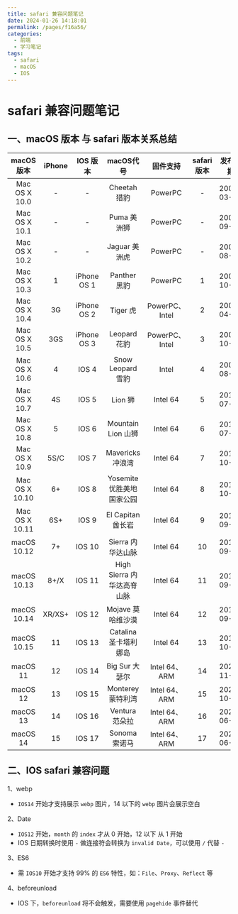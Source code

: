 ```yaml
---
title: safari 兼容问题笔记
date: 2024-01-26 14:18:01
permalink: /pages/f16a56/
categories:
  - 前端
  - 学习笔记
tags:
  - safari
  - macOS
  - IOS
---
```

# safari 兼容问题笔记

## 一、macOS 版本 与 safari 版本关系总结
| macOS 版本      | iPhone | IOS 版本    | macOS代号                | 固件支持         | safari版本 | 发布日期   | 核心更新 |
| :-----------:  | :----: | :---------: | :----------------------: | :------------: | :-------: | :--------: | :----: |
| Mac OS X 10.0  | -      | -           | Cheetah 猎豹              | PowerPC        | -         | 2001-03-24 |        |
| Mac OS X 10.1  | -      | -           | Puma 美洲狮               | PowerPC        | -         | 2001-09-25 |        |
| Mac OS X 10.2  | -      | -           | Jaguar 美洲虎             | PowerPC        | -         | 2002-08-24 |        |
| Mac OS X 10.3  | 1      | iPhone OS 1 | Panther 黑豹              | PowerPC        | 1         | 2003-10-24 |        |
| Mac OS X 10.4  | 3G     | iPhone OS 2 | Tiger 虎                  | PowerPC、Intel | 2         | 2005-04-29 |        |
| Mac OS X 10.5  | 3GS    | iPhone OS 3 | Leopard 花豹              | PowerPC、Intel | 3         | 2007-10-26 |        |
| Mac OS X 10.6  | 4      | IOS 4       | Snow Leopard 雪豹         | Intel          | 4         | 2009-08-28 |        |
| Mac OS X 10.7  | 4S     | IOS 5       | Lion 狮                   | Intel 64       | 5         | 2011-07-20 | ES5    |
| Mac OS X 10.8  | 5      | IOS 6       | Mountain Lion 山狮        | Intel 64       | 6         | 2012-07-25 |        |
| Mac OS X 10.9  | 5S/C   | IOS 7       | Mavericks 冲浪湾          | Intel 64       | 7         | 2013-10-22 |        |
| Mac OS X 10.10 | 6+     | IOS 8       | Yosemite 优胜美地国家公园   | Intel 64       | 8         | 2014-10-16 |        |
| Mac OS X 10.11 | 6S+    | IOS 9       | El Capitan 酋长岩         | Intel 64       | 9         | 2015-09-30 |        |
| macOS 10.12    | 7+     | IOS 10      | Sierra 内华达山脉         | Intel 64       | 10         | 2016-09-20 | ES6    |
| macOS 10.13    | 8+/X   | IOS 11      | High Sierra 内华达高脊山脉 | Intel 64       | 11         | 2017-09-25 |        |
| macOS 10.14    | XR/XS+ | IOS 12      | Mojave 莫哈维沙漠         | Intel 64       | 12         | 2018-09-25 |        |
| macOS 10.15    | 11     | IOS 13      | Catalina 圣卡塔利娜岛     | Intel 64       | 13         | 2019-10-07 |        |
| macOS 11       | 12     | IOS 14      | Big Sur 大瑟尔           | Intel 64、ARM  | 14         | 2020-11-12 | webp   |
| macOS 12       | 13     | IOS 15      | Monterey 蒙特利湾        | Intel 64、ARM  | 15         | 2021-10-25 |        |
| macOS 13       | 14     | IOS 16      | Ventura 范朵拉           | Intel 64、ARM  | 16         | 2022-06-06 |        |
| macOS 14       | 15     | IOS 17      | Sonoma 索诺马            | Intel 64、ARM  | 17         | 2023-06-05 |        |

## 二、IOS safari 兼容问题

1、webp

- `IOS14` 开始才支持展示 `webp` 图片，14 以下的 `webp` 图片会展示空白

2、Date

- `IOS12` 开始，`month` 的 `index` 才从 0 开始，12 以下  从 1 开始
- IOS 日期转换时使用 `-` 做连接符会转换为 `invalid Date`，可以使用 `/` 代替 `-`

3、ES6

- 需 `IOS10` 开始才支持 99% 的 `ES6` 特性，如：`File`、`Proxy`、`Reflect` 等

4、beforeunload

- IOS 下，`beforeunload` 将不会触发，需要使用 `pagehide` 事件替代
